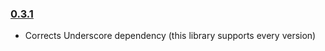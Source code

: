 ### [0.3.1](https://github.com/jmeas/backbone.intercept/releases/tag/v0.3.1)

- Corrects Underscore dependency (this library supports every version)
